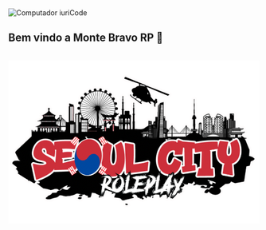 <img src="/profile/images/standard.gif" align="center" alt="Computador iuriCode">

## Bem vindo a Monte Bravo RP 🚀

<br>

<img src="/profile/images/logo.PNG"  align="center" alt="Computador iuriCode">

